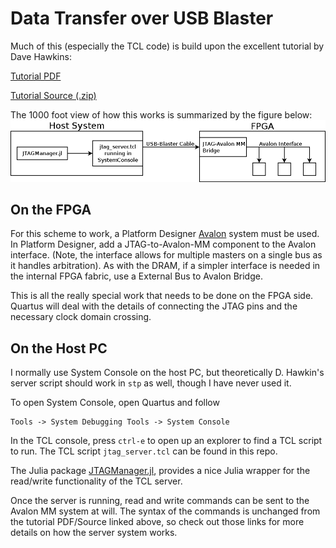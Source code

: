 # Data Transfer over USB Blaster

Much of this (especially the TCL code) is build upon the excellent
tutorial by Dave Hawkins:

[Tutorial PDF](https://www.ovro.caltech.edu/~dwh/correlator/pdf/altera_jtag_to_avalon_mm_tutorial.pdf?language=ja)

[Tutorial Source (.zip)](http://www.ovro.caltech.edu/~dwh/correlator/pdf/altera_jtag_to_avalon_mm_tutorial.zip)

The 1000 foot view of how this works is summarized by the figure below:
![System Architecture](https://github.com/hildebrandmw/JTAGManager.jl/blob/master/img/arch.png?raw=true)

## On the FPGA
For this scheme to work, a Platform Designer [Avalon](https://www.intel.com/content/www/us/en/programmable/documentation/nik1412467993397.html)
system must be used. In Platform Designer, add a JTAG-to-Avalon-MM component
to the Avalon interface. (Note, the interface allows for multiple masters on a
single bus as it handles arbitration). As with the DRAM, if a simpler interface
is needed in the internal FPGA fabric, use a External Bus to Avalon Bridge.

This is all the really special work that needs to be done on the FPGA side. 
Quartus will deal with the details of connecting the JTAG pins and the necessary
clock domain crossing.

## On the Host PC
I normally use System Console on the host PC, but theoretically D. Hawkin's server
script should work in `stp` as well, though I have never used it.

To open System Console, open Quartus and follow 
```
Tools -> System Debugging Tools -> System Console
```
In the TCL console, press `ctrl-e` to open up an explorer to find a TCL script
to run. The TCL script `jtag_server.tcl` can be found in this repo. 

The Julia package [JTAGManager.jl](https://github.com/hildebrandmw/JTAGManager.jl),
provides a nice Julia wrapper for the read/write functionality of the TCL server. 

Once the server is running, read and write commands can be sent to the Avalon MM
system at will. The syntax of the commands is unchanged from the tutorial 
PDF/Source linked above, so check out those links for more details on how the
server system works.
